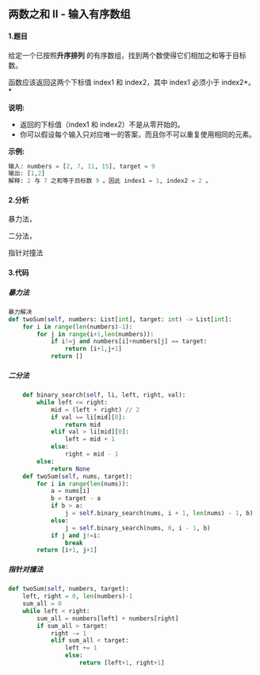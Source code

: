 ## 两数之和 II - 输入有序数组

#### 1.题目

给定一个已按照**升序排列** 的有序数组，找到两个数使得它们相加之和等于目标数。

函数应该返回这两个下标值 index1 和 index2，其中 index1 必须小于 index2*。*

**说明:**

- 返回的下标值（index1 和 index2）不是从零开始的。
- 你可以假设每个输入只对应唯一的答案，而且你不可以重复使用相同的元素。

**示例:**

```python
输入: numbers = [2, 7, 11, 15], target = 9
输出: [1,2]
解释: 2 与 7 之和等于目标数 9 。因此 index1 = 1, index2 = 2 。
```

#### 2.分析

暴力法，

二分法，

指针对撞法

#### 3.代码

##### 暴力法

```python
暴力解决
def twoSum(self, numbers: List[int], target: int) -> List[int]:
    for i in range(len(numbers)-1):
        for j in range(i+1,len(numbers)):
            if i!=j and numbers[i]+numbers[j] == target:
                return [i+1,j+1]
            return []
```

##### 二分法

```python
    def binary_search(self, li, left, right, val):
        while left <= right:
            mid = (left + right) // 2
            if val == li[mid][0]:
                return mid
            elif val > li[mid][0]:
                left = mid + 1
            else:
                right = mid - 1
        else:
            return None
    def twoSum(self, nums, target):
        for i in range(len(nums)):
            a = nums[i]
            b = target - a
            if b > a:
                j = self.binary_search(nums, i + 1, len(nums) - 1, b)
            else:
                j = self.binary_search(nums, 0, i - 1, b)
            if j and j!=i:
                break
        return [i+1, j+1]
```



##### 指针对撞法

```python
def twoSum(self, numbers, target):
    left, right = 0, len(numbers)-1
    sum_all = 0
    while left < right:
        sum_all = numbers[left] + numbers[right]
        if sum_all > target:
            right -= 1
            elif sum_all < target:
                left += 1
                else:
                    return [left+1, right+1]
```

